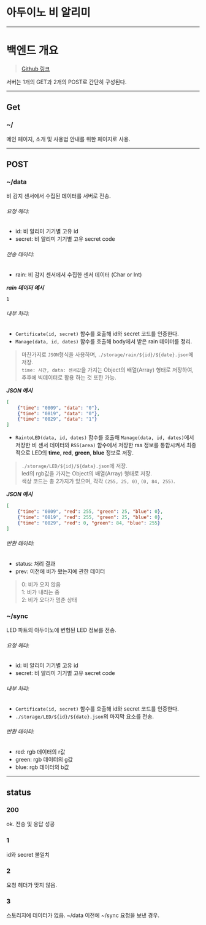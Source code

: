 # 아두이노 비 알리미

***

# 백엔드 개요 
> [Github 링크](https://github.com/bjy0212/arduino_rain_alarm_back)  

서버는 1개의 GET과 2개의 POST로 간단히 구성된다.

---

## Get

### ~/
메인 페이지, 소개 및 사용법 안내를 위한 페이지로 사용.

---

## POST

### ~/data
비 감지 센서에서 수집된 데이터를 서버로 전송.
###### 요청 헤더:
 - id: 비 알리미 기기별 고유 id
 - secret: 비 알리미 기기별 고유 secret code

###### 전송 데이터:
 - rain: 비 감지 센서에서 수집한 센서 데이터 (Char or Int)

***rain 데이터 예시***
```text
1
```

###### 내부 처리:
 - `Certificate(id, secret)` 함수를 호출해 id와 secret 코드를 인증한다.
 - `Manage(data, id, dates)` 함수를 호출해 body에서 받은 rain 데이터를 정리.  
> 마찬가지로 `JSON`형식을 사용하며, `./storage/rain/${id}/${date}.json`에 저장.  
> `time: 시간, data: 센서값`을 가지는 Object의 배열(Array) 형태로 저장하여, 추후에 빅데이터로 활용 하는 것 또한 가능.

***JSON 예시***
```json
[
    {"time": "0809", "data": "0"},
    {"time": "0819", "data": "0"},
    {"time": "0829", "data": "1"}
]
```

 - `RaintoLED(data, id, dates)` 함수를 호출해 `Manage(data, id, dates)`에서 저장한 비 센서 데이터와 `RSS(area)` 함수에서 저장한 rss 정보를 통합시켜서 최종적으로 LED의 **time**, **red**, **green**, **blue** 정보로 저장.

> `./storage/LED/${id}/${data}.json`에 저장.  
> led의 rgb값을 가지는 Object의 배열(Array) 형태로 저장.  
> 색상 코드는 총 2가지가 있으며, 각각 `(255, 25, 0)`, `(0, 84, 255)`.  

***JSON 예시***
```json
[
    {"time": "0809", "red": 255, "green": 25, "blue": 0},
    {"time": "0819", "red": 255, "green": 25, "blue": 0},
    {"time": "0829", "red": 0, "green": 84, "blue": 255}
]
```

###### 반환 데이터:
 - status: 처리 결과
 - prev: 이전에 비가 왔는지에 관한 데이터

> 0: 비가 오지 않음  
> 1: 비가 내리는 중  
> 2: 비가 오다가 멈춘 상태  

### ~/sync
LED 파트의  아두이노에 변형된 LED 정보를 전송.
###### 요청 헤더:
 - id: 비 알리미 기기별 고유 id
 - secret: 비 알리미 기기별 고유 secret code

###### 내부 처리:
 - `Certificate(id, secret)` 함수를 호출해 id와 secret 코드를 인증한다.
 - `./storage/LED/${id}/${date}.json`의 마지막 요소를 전송.

###### 반환 데이터:
 - red: rgb 데이터의 r값
 - green: rgb 데이터의 g값
 - blue: rgb 데이터의 b값

***

## status

### 200

ok. 전송 및 응답 성공

### 1

id와 secret 불일치

### 2

요청 헤더가 맞지 않음.

### 3

스토리지에 데이터가 없음.
~/data 이전에 ~/sync 요청을 보낸 경우.
